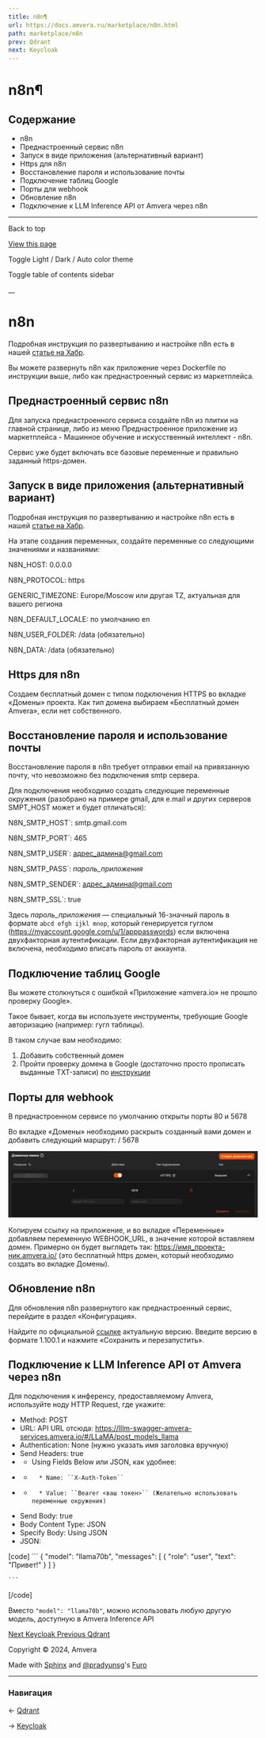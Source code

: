 ```yaml
---
title: n8n¶
url: https://docs.amvera.ru/marketplace/n8n.html
path: marketplace/n8n
prev: Qdrant
next: Keycloak
---
```


# n8n¶

## Содержание

- n8n
- Преднастроенный сервис n8n
- Запуск в виде приложения (альтернативный вариант)
- Https для n8n
- Восстановление пароля и использование почты
- Подключение таблиц Google
- Порты для webhook
- Обновление n8n
- Подключение к LLM Inference API от Amvera через n8n

---

Back to top

[ View this page ](<../_sources/marketplace/n8n.md.txt> "View this page")

Toggle Light / Dark / Auto color theme

Toggle table of contents sidebar

__

# n8n

Подробная инструкция по развертыванию и настройке n8n есть в нашей [статье на Хабр](<https://habr.com/ru/companies/amvera/articles/890730/>).

Вы можете развернуть n8n как приложение через Dockerfile по инструкции выше, либо как преднастроенный сервис из маркетплейса.

## Преднастроенный сервис n8n

Для запуска преднастроенного сервиса создайте n8n из плитки на главной странице, либо из меню Преднастроенное приложение из маркетплейса - Машинное обучение и искусственный интеллект - n8n.

Сервис уже будет включать все базовые переменные и правильно заданный https-домен.

## Запуск в виде приложения (альтернативный вариант)

Подробная инструкция по развертыванию и настройке n8n есть в нашей [статье на Хабр](<https://habr.com/ru/companies/amvera/articles/890730/>).

На этапе создания переменных, создайте переменные со следующими значениями и названиями:

N8N_HOST: 0.0.0.0

N8N_PROTOCOL: https

GENERIC_TIMEZONE: Europe/Moscow или другая TZ, актуальная для вашего региона

N8N_DEFAULT_LOCALE: по умолчанию en

N8N_USER_FOLDER: /data (обязательно)

N8N_DATA: /data (обязательно)

## Https для n8n

Cоздаем бесплатный домен с типом подключения HTTPS во вкладке «Домены» проекта. Как тип домена выбираем «Бесплатный домен Amvera», если нет собственного.

## Восстановление пароля и использование почты

Восстановление пароля в n8n требует отправки email на привязанную почту, что невозможно без подключения smtp сервера.

Для подключения необходимо создать следующие переменные окружения (разобрано на примере gmail, для e.mail и других серверов SMPT_HOST может и будет отличаться):

N8N_SMTP_HOST`: smtp.gmail.com

N8N_SMTP_PORT`: 465

N8N_SMTP_USER`: адрес_админа@gmail.com

N8N_SMTP_PASS`: _пароль_приложения_

N8N_SMTP_SENDER`: адрес_админа@gmail.com

N8N_SMTP_SSL`: true

Здесь _пароль_приложения_ — специальный 16-значный пароль в формате ``abcd efgh ijkl mnop``, который генерируется гуглом (https://myaccount.google.com/u/1/apppasswords) если включена двухфакторная аутентификации. Если двухфакторная аутентификация не включена, необходимо вписать пароль от аккаунта.

## Подключение таблиц Google

Вы можете столкнуться с ошибкой «Приложение «amvera.io» не прошло проверку Google».

Такое бывает, когда вы используете инструменты, требующие Google авторизацию (например: гугл таблицы).

В таком случае вам необходимо:
1. Добавить собственный домен
2. Пройти проверку домена в Google (достаточно просто прописать выданные TXT-записи) по [инструкции](<https://support.google.com/a/answer/16018515?hl=ru>)

## Порты для webhook

В преднастроенном сервисе по умолчанию открыты порты 80 и 5678

Во вкладке «Домены» необходимо раскрыть созданный вами домен и добавить следующий маршрут: / 5678

![n8n](../images/n8n.png)

Копируем ссылку на приложение, и во вкладке «Переменные» добавляем переменную WEBHOOK_URL, в значение которой вставляем домен. Примерно он будет выглядеть так: https://имя_проекта-ник.amvera.io/ (это бесплатный https домен, который необходимо создать во вкладке Домены).

## Обновление n8n

Для обновления n8n развернутого как преднастроенный сервис, перейдите в раздел «Конфигурация».

Найдите по официальной [ссылке](<https://docs.n8n.io/release-notes/#semantic-versioning-in-n8n>) актуальную версию. Введите версию в формате 1.100.1 и нажмите «Сохранить и перезапустить».

## Подключение к LLM Inference API от Amvera через n8n

Для подключения к инференсу, предоставляемому Amvera, используйте ноду HTTP Request, где укажите:
* Method: POST
* URL: API URL отсюда: https://lllm-swagger-amvera-services.amvera.io/#/LLaMA/post_models_llama
* Authentication: None (нужно указать имя заголовка вручную)
* Send Headers: true
* * Using Fields Below или JSON, как удобнее:
* *       * Name: ``X-Auth-Token``
* *       * Value: ``Bearer <ваш токен>`` (Желательно использовать переменные окружения)
* Send Body: true
* Body Content Type: JSON
* Specify Body: Using JSON
* JSON:

[code] 
    ```
    {
      "model": "llama70b",
      "messages": [
        {
          "role": "user",
          "text": "Привет!"
        }
      ]
    }
    
    ```
    
[/code]

Вместо ``"model": "llama70b"``, можно использовать любую другую модель, доступную в Amvera Inference API

[ Next Keycloak ](Keycloack.md) [ Previous Qdrant ](../databases/Qdrant.md)

Copyright © 2024, Amvera 

Made with [Sphinx](<https://www.sphinx-doc.org/>) and [@pradyunsg](<https://pradyunsg.me>)'s [Furo](<https://github.com/pradyunsg/furo>)


---

### Навигация

← [Qdrant](databases/Qdrant.md)

→ [Keycloak](Keycloack.md)
